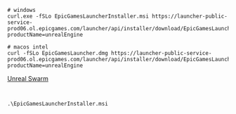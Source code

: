 ```shell
# windows
curl.exe -fSLo EpicGamesLauncherInstaller.msi https://launcher-public-service-prod06.ol.epicgames.com/launcher/api/installer/download/EpicGamesLauncherInstaller.msi?productName=unrealEngine

# macos intel
curl -fSLo EpicGamesLauncher.dmg https://launcher-public-service-prod06.ol.epicgames.com/launcher/api/installer/download/EpicGamesLauncher.dmg?productName=unrealEngine

```

[Unreal Swarm](https://dev.epicgames.com/documentation/zh-cn/unreal-engine/unreal-swarm-in-unreal-engine)


```shell


.\EpicGamesLauncherInstaller.msi


```
